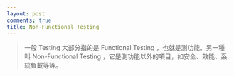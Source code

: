 ```yaml
---
layout: post
comments: true
title: Non-Functional Testing
---
```



> 一般 Testing 大部分指的是 Functional Testing ，也就是測功能。另一種叫 Non-Functional Testing ，它是測功能以外的項目，如安全、效能、系統負載等等。
